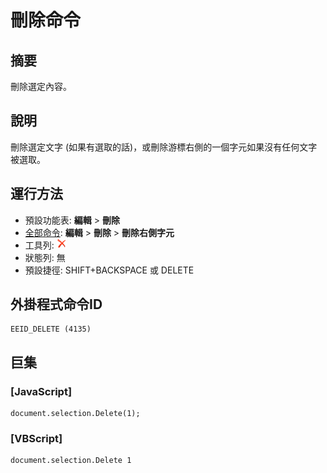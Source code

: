 # 刪除命令

## 摘要

刪除選定內容。

## 說明

刪除選定文字 (如果有選取的話)，或刪除游標右側的一個字元如果沒有任何文字被選取。

## 運行方法

- 預設功能表: **編輯** \> **刪除**
- [全部命令](../tools/all_commands): **編輯** \> **刪除**
\> **刪除右側字元**
- 工具列: ![](../../images/delete.png)
- 狀態列: 無
- 預設捷徑: SHIFT+BACKSPACE 或 DELETE

## 外掛程式命令ID

```
EEID_DELETE (4135)
```

## 巨集

### \[JavaScript\]

```
document.selection.Delete(1);
```

### \[VBScript\]

```
document.selection.Delete 1
```
